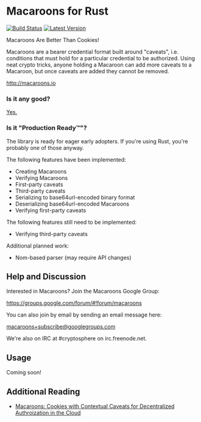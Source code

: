 Macaroons for Rust
==================
[![Build Status](https://travis-ci.org/cryptosphere/rust-macaroons.svg?branch=master)](https://travis-ci.org/cryptosphere/rust-macaroons)
[![Latest Version](https://img.shields.io/crates/v/macaroons.svg)](https://crates.io/crates/macaroons)

Macaroons Are Better Than Cookies!

Macaroons are a bearer credential format built around "caveats", i.e. conditions
that must hold for a particular credential to be authorized. Using neat crypto
tricks, anyone holding a Macaroon can add more caveats to a Macaroon, but once
caveats are added they cannot be removed.

http://macaroons.io

### Is it any good?

[Yes.](http://news.ycombinator.com/item?id=3067434)

### Is it "Production Ready™"?

The library is ready for eager early adopters. If you're using Rust, you're
probably one of those anyway.

The following features have been implemented:

* Creating Macaroons
* Verifying Macaroons
* First-party caveats
* Third-party caveats
* Serializing to base64url-encoded binary format
* Deserializing base64url-encoded Macaroons
* Verifying first-party caveats

The following features still need to be implemented:

* Verifying third-party caveats

Additional planned work:

* Nom-based parser (may require API changes)

## Help and Discussion

Interested in Macaroons? Join the Macaroons Google Group:

https://groups.google.com/forum/#!forum/macaroons

You can also join by email by sending an email message here:

[macaroons+subscribe@googlegroups.com](mailto:macaroons+subscribe@googlegroups.com)

We're also on IRC at #cryptosphere on irc.freenode.net.

## Usage

Coming soon!

Additional Reading
------------------

* [Macaroons: Cookies with Contextual Caveats for Decentralized Authroization in the Cloud](https://static.googleusercontent.com/media/research.google.com/en/us/pubs/archive/41892.pdf)

